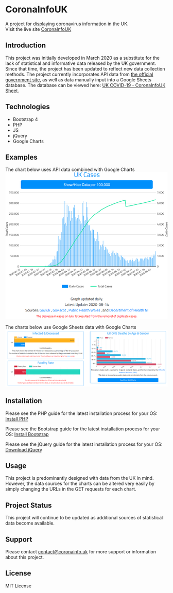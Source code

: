 # CoronaInfoUK
A project for displaying coronavirus information in the UK.
<br/>
Visit the live site <a href="https://coronainfo.uk">CoronaInfoUK</a>

## Introduction
This project was initially developed in March 2020 as a substitute for the lack of statistical and informative data released by the UK government.
Since that time, the project has been updated to reflect new data collection methods. 
The project currently incorporates API data from <a href="https://coronavirus.data.gov.uk/">the official government site</a>,
as well as data manually input into a Google Sheets database. 
The database can be viewed here: <a href="https://docs.google.com/spreadsheets/d/1JfqJ153dHK8AabuJvJ2V4cbRWOiywP9HQCEwFUBIxxc/edit?usp=sharing">UK COVID-19 - CoronaInfoUK Sheet</a>.

## Technologies
- Bootstrap 4
- PHP 
- JS
- jQuery
- Google Charts

## Examples
The chart below uses API data combined with Google Charts
![UK API Chart](/images/UKAPIChart.png)

The charts below use Google Sheets data with Google Charts
![UK Data](/images/UKData.png)


## Installation
Please see the PHP guide for the latest installation process for your OS:
<a href="https://www.php.net/manual/en/install.php">Install PHP</a>

Please see the Bootstrap guide for the latest installation process for your OS:
<a href="https://getbootstrap.com/docs/3.4/getting-started/">Install Bootstrap</a>

Please see the jQuery guide for the latest installation process for your OS:
<a href="https://jquery.com/download/">Download jQuery </a>

## Usage
This project is predominantly designed with data from the UK in mind. 
However, the data sources for the charts can be altered very easily by simply changing the URLs in the GET requests for each chart.

## Project Status
This project will continue to be updated as additional sources of statistical data become available.

## Support 
Please contact contact@coronainfo.uk for more support or information about this project.

## License 
MIT License